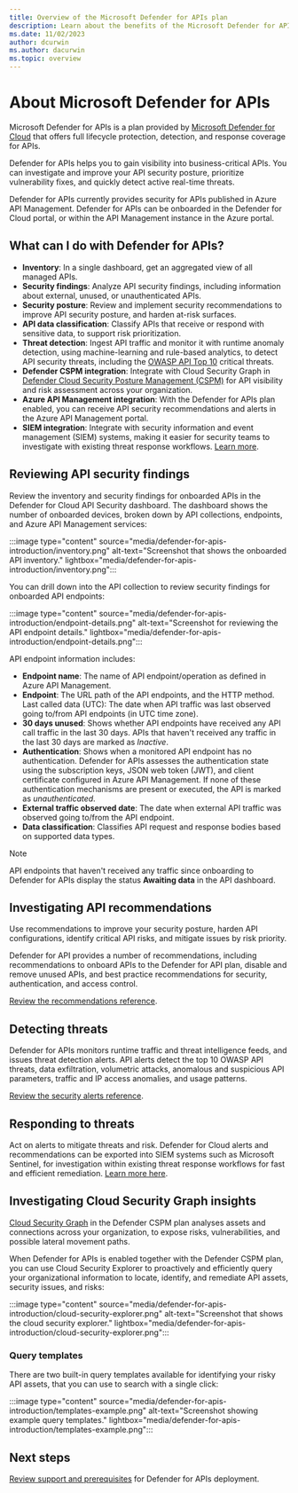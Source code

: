 ```yaml
---
title: Overview of the Microsoft Defender for APIs plan
description: Learn about the benefits of the Microsoft Defender for APIs plan in Microsoft Defender for Cloud
ms.date: 11/02/2023
author: dcurwin
ms.author: dacurwin
ms.topic: overview
---
```


# About Microsoft Defender for APIs

Microsoft Defender for APIs is a plan provided by [Microsoft Defender for Cloud](defender-for-cloud-introduction.md) that offers full lifecycle protection, detection, and response coverage for APIs.

Defender for APIs helps you to gain visibility into business-critical APIs. You can investigate and improve your API security posture, prioritize vulnerability fixes, and quickly detect active real-time threats.

Defender for APIs currently provides security for APIs published in Azure API Management. Defender for APIs can be onboarded in the Defender for Cloud portal, or within the API Management instance in the Azure portal.

## What can I do with Defender for APIs?

- **Inventory**: In a single dashboard, get an aggregated view of all managed APIs.
- **Security findings**: Analyze API security findings, including information about external, unused, or unauthenticated APIs.
- **Security posture**: Review and implement security recommendations to improve API security posture, and harden at-risk surfaces.
- **API data classification**: Classify APIs that receive or respond with sensitive data, to support risk prioritization.
- **Threat detection**: Ingest API traffic and monitor it with runtime anomaly detection, using machine-learning and rule-based analytics, to detect API security threats, including the [OWASP API Top 10](https://owasp.org/www-project-api-security/) critical threats.
- **Defender CSPM integration**: Integrate with Cloud Security Graph in [Defender Cloud Security Posture Management (CSPM)](concept-cloud-security-posture-management.md) for API visibility and risk assessment across your organization.
- **Azure API Management integration**: With the Defender for APIs plan enabled, you can receive API security recommendations and alerts in the Azure API Management portal.
- **SIEM integration**: Integrate with security information and event management (SIEM) systems, making it easier for security teams to investigate with existing threat response workflows. [Learn more](tutorial-security-incident.md).

## Reviewing API security findings

Review the inventory and security findings for onboarded APIs in the Defender for Cloud API Security dashboard. The dashboard shows the number of onboarded devices, broken down by API collections, endpoints, and Azure API Management services:

:::image type="content" source="media/defender-for-apis-introduction/inventory.png" alt-text="Screenshot that shows the onboarded API inventory." lightbox="media/defender-for-apis-introduction/inventory.png":::

You can drill down into the API collection to review security findings for onboarded API endpoints:

:::image type="content" source="media/defender-for-apis-introduction/endpoint-details.png" alt-text="Screenshot for reviewing the API endpoint details." lightbox="media/defender-for-apis-introduction/endpoint-details.png":::

API endpoint information includes:

- **Endpoint name**: The name of API endpoint/operation as defined in Azure API Management.
- **Endpoint**: The URL path of the API endpoints, and the HTTP method.
Last called data (UTC): The date when API traffic was last observed going to/from API endpoints (in UTC time zone).
- **30 days unused**: Shows whether API endpoints have received any API call traffic in the last 30 days. APIs that haven't received any traffic in the last 30 days are marked as *Inactive*.
- **Authentication**: Shows when a monitored API endpoint has no authentication. Defender for APIs assesses the authentication state using the subscription keys, JSON web token (JWT), and client certificate configured in Azure API Management. If none of these authentication mechanisms are present or executed, the API is marked as *unauthenticated*.
- **External traffic observed date**: The date when external API traffic was observed going to/from the API endpoint.
- **Data classification**: Classifies API request and response bodies based on supported data types.

> [!NOTE]
> API endpoints that haven't received any traffic since onboarding to Defender for APIs display the status **Awaiting data** in the API dashboard.

## Investigating API recommendations

Use recommendations to improve your security posture, harden API configurations, identify critical API risks, and mitigate issues by risk priority.

Defender for API provides a number of recommendations, including recommendations to onboard APIs to the Defender for API plan, disable and remove unused APIs, and best practice recommendations for security, authentication, and access control.

[Review the recommendations reference](recommendations-reference.md).

## Detecting threats

Defender for APIs monitors runtime traffic and threat intelligence feeds, and issues threat detection alerts. API alerts detect the top 10 OWASP API threats, data exfiltration, volumetric attacks, anomalous and suspicious API parameters, traffic and IP access anomalies, and usage patterns.

[Review the security alerts reference](alerts-reference.md).

## Responding to threats

Act on alerts to mitigate threats and risk. Defender for Cloud alerts and recommendations can be exported into SIEM systems such as Microsoft Sentinel, for investigation within existing threat response workflows for fast and efficient remediation. [Learn more here](export-to-siem.md).

## Investigating Cloud Security Graph insights

[Cloud Security Graph](concept-attack-path.md) in the Defender CSPM plan analyses assets and connections across your organization, to expose risks, vulnerabilities, and possible lateral movement paths.

When Defender for APIs is enabled together with the Defender CSPM plan, you can use Cloud Security Explorer to proactively and efficiently query your organizational information to locate, identify, and remediate API assets, security issues, and risks:

:::image type="content" source="media/defender-for-apis-introduction/cloud-security-explorer.png" alt-text="Screenshot that shows the cloud security explorer." lightbox="media/defender-for-apis-introduction/cloud-security-explorer.png":::

### Query templates

There are two built-in query templates available for identifying your risky API assets, that you can use to search with a single click:

:::image type="content" source="media/defender-for-apis-introduction/templates-example.png" alt-text="Screenshot showing example query templates." lightbox="media/defender-for-apis-introduction/templates-example.png":::

## Next steps

[Review support and prerequisites](defender-for-apis-prepare.md) for Defender for APIs deployment.
